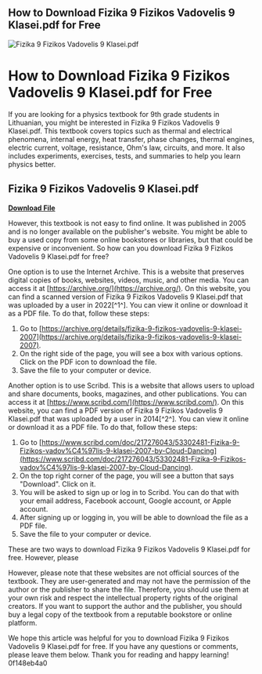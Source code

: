 ## How to Download Fizika 9 Fizikos Vadovelis 9 Klasei.pdf for Free

 
![Fizika 9 Fizikos Vadovelis 9 Klasei.pdf](https://telegguide.com/wp-content/uploads/2020/05/dgdg4-750x647.jpg)

 
# How to Download Fizika 9 Fizikos Vadovelis 9 Klasei.pdf for Free
 
If you are looking for a physics textbook for 9th grade students in Lithuanian, you might be interested in Fizika 9 Fizikos Vadovelis 9 Klasei.pdf. This textbook covers topics such as thermal and electrical phenomena, internal energy, heat transfer, phase changes, thermal engines, electric current, voltage, resistance, Ohm's law, circuits, and more. It also includes experiments, exercises, tests, and summaries to help you learn physics better.
 
## Fizika 9 Fizikos Vadovelis 9 Klasei.pdf


[**Download File**](https://www.google.com/url?q=https%3A%2F%2Ftiurll.com%2F2tKmPO&sa=D&sntz=1&usg=AOvVaw2P4bnks1h0NQ9GAEtBBgay)

 
However, this textbook is not easy to find online. It was published in 2005 and is no longer available on the publisher's website. You might be able to buy a used copy from some online bookstores or libraries, but that could be expensive or inconvenient. So how can you download Fizika 9 Fizikos Vadovelis 9 Klasei.pdf for free?
 
One option is to use the Internet Archive. This is a website that preserves digital copies of books, websites, videos, music, and other media. You can access it at [https://archive.org/](https://archive.org/). On this website, you can find a scanned version of Fizika 9 Fizikos Vadovelis 9 Klasei.pdf that was uploaded by a user in 2022[^1^]. You can view it online or download it as a PDF file. To do that, follow these steps:
 
1. Go to [https://archive.org/details/fizika-9-fizikos-vadovelis-9-klasei-2007](https://archive.org/details/fizika-9-fizikos-vadovelis-9-klasei-2007).
2. On the right side of the page, you will see a box with various options. Click on the PDF icon to download the file.
3. Save the file to your computer or device.

Another option is to use Scribd. This is a website that allows users to upload and share documents, books, magazines, and other publications. You can access it at [https://www.scribd.com/](https://www.scribd.com/). On this website, you can find a PDF version of Fizika 9 Fizikos Vadovelis 9 Klasei.pdf that was uploaded by a user in 2014[^2^]. You can view it online or download it as a PDF file. To do that, follow these steps:

1. Go to [https://www.scribd.com/doc/217276043/53302481-Fizika-9-Fizikos-vadov%C4%97lis-9-klasei-2007-by-Cloud-Dancing](https://www.scribd.com/doc/217276043/53302481-Fizika-9-Fizikos-vadov%C4%97lis-9-klasei-2007-by-Cloud-Dancing).
2. On the top right corner of the page, you will see a button that says "Download". Click on it.
3. You will be asked to sign up or log in to Scribd. You can do that with your email address, Facebook account, Google account, or Apple account.
4. After signing up or logging in, you will be able to download the file as a PDF file.
5. Save the file to your computer or device.

These are two ways to download Fizika 9 Fizikos Vadovelis 9 Klasei.pdf for free. However, please

However, please note that these websites are not official sources of the textbook. They are user-generated and may not have the permission of the author or the publisher to share the file. Therefore, you should use them at your own risk and respect the intellectual property rights of the original creators. If you want to support the author and the publisher, you should buy a legal copy of the textbook from a reputable bookstore or online platform.
 
We hope this article was helpful for you to download Fizika 9 Fizikos Vadovelis 9 Klasei.pdf for free. If you have any questions or comments, please leave them below. Thank you for reading and happy learning!
 0f148eb4a0
